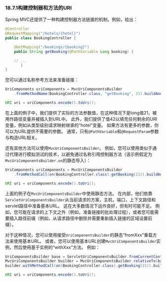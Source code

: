 ### 18.7.1构建控制器和方法的URI

Spring MVC还提供了一种构建控制器方法链接的机制。例如，给出：

```java
@Controller
@RequestMapping("/hotels/{hotel}")
public class BookingController {

    @GetMapping("/bookings/{booking}")
    public String getBooking(@PathVariable Long booking) {

    // ...
       }
}
```

您可以通过名称参考方法来准备链接：

```java
UriComponents uriComponents = MvcUriComponentsBuilder
    .fromMethodName(BookingController.class, "getBooking", 21).buildAndExpand(42);

URI uri = uriComponents.encode().toUri();
```

在上面的例子中，我们提供了实际的方法参数值，在这种情况下是long值21，被用作路径变量并被插入到URL中。 此外，我们提供了值42以填充任何剩余的URI变量，例如从类型级别请求映射继承的“hotel”变量。 如果方法有更多的参数，你可以为URL提供不需要的参数。 通常，只有`@PathVariable`和`@RequestParam`参数与构造URL相关。

还有其他方法可以使用`MvcUriComponentsBuilder`。 例如，您可以使用类似于通过代理进行模拟测试的技术，以避免通过名称引用控制器方法（该示例假定为`MvcUriComponentsBuilder.on`的静态导入）：

```java
UriComponents uriComponents = MvcUriComponentsBuilder
    .fromMethodCall(on(BookingController.class).getBooking(21)).buildAndExpand(42);

URI uri = uriComponents.encode().toUri();
```

上面的例子在`MvcUriComponentsBuilder`中使用静态方法。 在内部，他们依靠`ServletUriComponentsBuilder`从当前请求的方案，主机，端口，上下文路径和servlet路径中准备基本URL。 这在大多数情况下运作良好，但有时可能不足。 例如，您可能在请求的上下文之外（例如，准备链接的批处理过程），或者您可能需要插入路径前缀（例如，从请求路径中删除并需要重新插入链接的区域设置前缀）。

对于这种情况，您可以使用接受`UriComponentsBuilder`的静态“fromXxx”重载方法来使用基本URL。 或者，您可以使用基本URL创建`MvcUriComponentsBuilder`实例，然后使用基于实例的“withXxx”方法。 例如：

```java
UriComponentsBuilder base = ServletUriComponentsBuilder.fromCurrentContextPath().path("/en");
MvcUriComponentsBuilder builder = MvcUriComponentsBuilder.relativeTo(base);
builder.withMethodCall(on(BookingController.class).getBooking(21)).buildAndExpand(42);

URI uri = uriComponents.encode().toUri();
```




